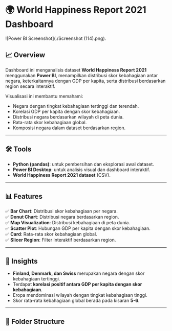 # 🌍 World Happiness Report 2021 Dashboard

![Power BI Screenshot](./Screenshot (114).png). 

## 📈 Overview
Dashboard ini menganalisis dataset **World Happiness Report 2021** menggunakan **Power BI**, menampilkan distribusi skor kebahagiaan antar negara, keterkaitannya dengan GDP per kapita, serta distribusi berdasarkan region secara interaktif.

Visualisasi ini membantu memahami:
- Negara dengan tingkat kebahagiaan tertinggi dan terendah.
- Korelasi GDP per kapita dengan skor kebahagiaan.
- Distribusi negara berdasarkan wilayah di peta dunia.
- Rata-rata skor kebahagiaan global.
- Komposisi negara dalam dataset berdasarkan region.

---

## 🛠️ Tools
- **Python (pandas)**: untuk pembersihan dan eksplorasi awal dataset.
- **Power BI Desktop**: untuk analisis visual dan dashboard interaktif.
- **World Happiness Report 2021 dataset** (CSV).

---

## 📊 Features
✅ **Bar Chart**: Distribusi skor kebahagiaan per negara.  
✅ **Donut Chart**: Distribusi negara berdasarkan region.  
✅ **Map Visualization**: Distribusi kebahagiaan di peta dunia.  
✅ **Scatter Plot**: Hubungan GDP per kapita dengan skor kebahagiaan.  
✅ **Card**: Rata-rata skor kebahagiaan global.  
✅ **Slicer Region**: Filter interaktif berdasarkan region.

---

## 🚀 Insights
- **Finland, Denmark, dan Swiss** merupakan negara dengan skor kebahagiaan tertinggi.
- Terdapat **korelasi positif antara GDP per kapita dengan skor kebahagiaan**.
- Eropa mendominasi wilayah dengan tingkat kebahagiaan tinggi.
- Skor rata-rata kebahagiaan global berada pada kisaran **5-6**.

---

## 📂 Folder Structure

